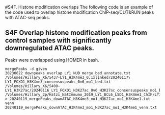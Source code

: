 #S4F. Histone modification overlaps
The following code is an example of the code used to overlap histone modification ChIP-seq/CUT&RUN peaks with ATAC-seq peaks.

## S4F Overlap histone modification peaks from control samples with significantly downregulated ATAC peaks.
Peaks were overlapped using HOMER in bash.
```
mergePeaks -d given 20230622_downpeaks_overlap_LY1_NUD_merge_bed_annotate.txt  /Volumes/Hillary_X6/5437-LY1_H3K4me3_0.1xlinked/20240117\ LY1_FOXO1_H3K4me3_consensuspeaks_0v6_mo1_bed.txt /Volumes/Hillary_X6/5400-LY1_H3K27ac/20240116_LY1_FOXO1_H3K27ac_0v6_H3K27ac_consensuspeaks_mo1_bed.txt /Volumes/Hillary_2p/Hatzi_NatImmuno_2019_LY1_BCL6_LSD1_H3K4me1_ChIP/LY1_H3K4me1_NT.peaks.bed > 20240119_mergePeaks_downATAC_H3K4me3_mo1_H3K27ac_mo1_H3K4me1.txt -venn 20240119_mergePeaks_downATAC_H3K4me3_mo1_H3K27ac_mo1_H3K4me1_venn.txt
```
